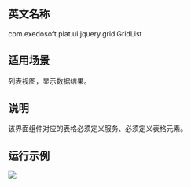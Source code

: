 ## 英文名称 ##

com.exedosoft.plat.ui.jquery.grid.GridList

## 适用场景 ##


列表视图，显示数据结果。


## 说明 ##

该界面组件对应的表格必须定义服务、必须定义表格元素。

## 运行示例 ##


<img src='http://eeplat.googlecode.com/files/grid_list.png' />